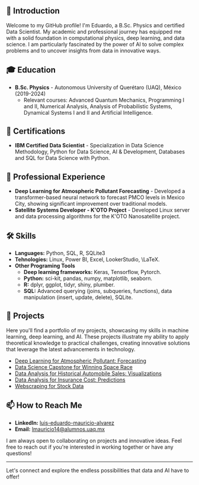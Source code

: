 ## 👋 Introduction
Welcome to my GitHub profile! I'm Eduardo, a B.Sc. Physics and certified Data Scientist. My academic and professional journey has equipped me with a solid foundation in computational physics, deep learning, and data science. I am particularly fascinated by the power of AI to solve complex problems and to uncover insights from data in innovative ways.

## 🎓 Education
- **B.Sc. Physics** - Autonomous University of Querétaro (UAQ), México (2019-2024)
  - Relevant courses: Advanced Quantum Mechanics, Programming I and II, Numerical Analysis, Analysis of Probabilistic Systems, Dynamical Systems I and II and Artificial Intelligence.

## 📜 Certifications
- **IBM Certified Data Scientist** - Specialization in Data Science Methodology, Python for Data Science, AI & Development, Databases and SQL for Data Science with Python.

## 💼 Professional Experience
- **Deep Learning for Atmospheric Pollutant Forecasting** - Developed a transformer-based neural network to forecast PMCO levels in Mexico City, showing significant improvement over traditional models.
- **Satellite Systems Developer - K'OTO Project** - Developed Linux server and data processing algorithms for the K'OTO Nanosatellite project.

## 🛠 Skills
- **Languages:** Python, SQL, R, SQLite3
- **Tehnologies:** Linux, Power BI, Excel, LookerStudio, \LaTeX.
- **Other Programing Tools**
  - **Deep learning frameworks:** Keras, Tensorflow, Pytorch.
  - **Python:** sci-kit, pandas, numpy, matplotlib, seaborn.
  - **R:** dplyr, ggplot, tidyr, shiny, plumber.
  - **SQL:** Advanced querying (joins, subqueries, functions), data manipulation (insert, update, delete), SQLite.

## 📂 Projects
Here you'll find a portfolio of my projects, showcasing my skills in machine learning, deep learning, and AI. These projects illustrate my ability to apply theoretical knowledge to practical challenges, creating innovative solutions that leverage the latest advancements in technology.

- [Deep Learning for Atmospheric Pollutant: Forecasting](https://github.com/eduardoalvarz/DL-Transformer-PollutantForecasting)
- [Data Science Capstone for Winning Space Race]()
- [Data Analysis for Historical Automobile Sales: Visualizations](https://github.com/eduardoalvarz/Data-Analysis-for-Historical-Automobile-Sales)
- [Data Analysis for Insurance Cost: Predictions](https://github.com/eduardoalvarz/Data-Analysis-For-Insurance-Cost)
- [Webscraping for Stock Data](https://github.com/eduardoalvarz/Webscraping-Stock-Data-Extraction-and-Visualization)

## 📫 How to Reach Me
- **LinkedIn:** [luis-eduardo-mauricio-alvarez](https://www.linkedin.com/in/luis-eduardo-mauricio-alvarez/)
- **Email:** lmauricio14@alumnos.uaq.mx

I am always open to collaborating on projects and innovative ideas. Feel free to reach out if you're interested in working together or have any questions!

---

Let's connect and explore the endless possibilities that data and AI have to offer!

